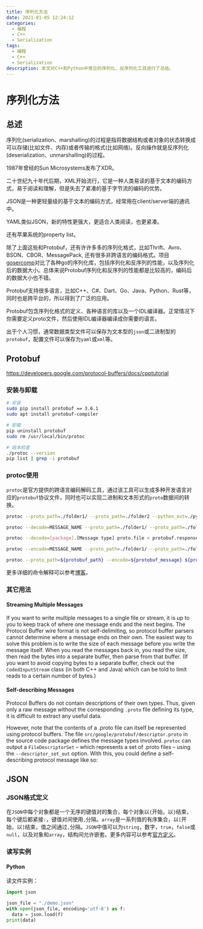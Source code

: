 ```yaml
---
title: 序列化方法
date: 2021-01-05 12:24:12
categories:
  - 编程
  - C++
  - Serialization
tags: 
  - 编程
  - C++
  - Serialization
description: 本文对C++和Python中常见的序列化、反序列化工具进行了总结。
---
```

# 序列化方法

## 总述

序列化(serialization、marshalling)的过程是指将数据结构或者对象的状态转换成可以存储(比如文件、内存)或者传输的格式(比如网络)。反向操作就是反序列化(deserialization、unmarshalling)的过程。

1987年曾经的Sun Microsystems发布了XDR。

二十世纪九十年代后期，XML开始流行，它是一种人类易读的基于文本的编码方式，易于阅读和理解，但是失去了紧凑的基于字节流的编码的优势。

JSON是一种更轻量级的基于文本的编码方式，经常用在client/server端的通讯中。

YAML类似JSON，新的特性更强大，更适合人类阅读，也更紧凑。

还有苹果系统的property list。

除了上面这些和Protobuf，还有许许多多的序列化格式，比如Thrift、Avro、BSON、CBOR、MessagePack, 还有很多非跨语言的编码格式。项目[gosercomp](https://github.com/smallnest/gosercomp)对比了各种go的序列化库，包括序列化和反序列的性能，以及序列化后的数据大小。总体来说Protobuf序列化和反序列的性能都是比较高的，编码后的数据大小也不错。

Protobuf支持很多语言，比如C++、C#、Dart、Go、Java、Python、Rust等，同时也是跨平台的，所以得到了广泛的应用。

Protobuf包含序列化格式的定义、各种语言的库以及一个IDL编译器。正常情况下你需要定义proto文件，然后使用IDL编译器编译成你需要的语言。

出于个人习惯，通常数据类型文件可以保存为文本型的`json`或二进制型的`protobuf`，配置文件可以保存为`yaml`或`xml`等。

## Protobuf

https://developers.google.com/protocol-buffers/docs/cpptutorial

### 安装与卸载

```bash
# 安装
sudo pip install protobuf == 3.6.1
sudo apt install protobuf-compiler

# 卸载
pip uninstall protobuf
sudo rm /usr/local/bin/protoc

# 版本检查
./protoc --version
pip list | grep -i protobuf
```

### protoc使用

`protoc`是官方提供的跨语言编码解码工具，通过该工具可以生成多种开发语言对应的`protobuf`协议文件，同时也可以实现二进制和文本形式的`proto`数据间的转换。

```bash
protoc --proto_path=./folder1/ --proto_path=./folder2 --python_out=./python_out/ ./folder1/a.proto ./folder2/b.proto
```

```bash
protoc --decode=MESSAGE_NAME --proto_path=./folder1/ --proto_path=./folder2 ./folder1/a.proto ./folder2/b.proto < binary_proto.bin

protoc --decode=[package].[Message type] proto.file < protobuf.response
```

```bash
protoc --encode=MESSAGE_NAME --proto_path=./folder1/ --proto_path=./folder2 ./folder1/a.proto ./folder2/b.proto
```

```bash
protoc --proto_path=${protobuf_path} --encode=${protobuf_message} ${protobuf_file} < ${source_file} > ${output_file}
```

更多详细的命令解释可以参考[博客](https://www.jianshu.com/p/e87c3c753aa4)。

### 其它用法

#### Streaming Multiple Messages

If you want to write multiple messages to a single file or stream, it is up to you to keep track of where one message ends and the next begins. The Protocol Buffer wire format is not self-delimiting, so protocol buffer parsers cannot determine where a message ends on their own. The easiest way to solve this problem is to write the size of each message before you write the message itself. When you read the messages back in, you read the size, then read the bytes into a separate buffer, then parse from that buffer. (If you want to avoid copying bytes to a separate buffer, check out the `CodedInputStream` class (in both C++ and Java) which can be told to limit reads to a certain number of bytes.)

#### Self-describing Messages

Protocol Buffers do not contain descriptions of their own types. Thus, given only a raw message without the corresponding `.proto` file defining its type, it is difficult to extract any useful data.

However, note that the contents of a .proto file can itself be represented using protocol buffers. The file `src/google/protobuf/descriptor.proto` in the source code package defines the message types involved. `protoc` can output a `FileDescriptorSet` – which represents a set of .proto files – using the `--descriptor_set_out` option. With this, you could define a self-describing protocol message like so:



## JSON

### JSON格式定义

在`JSON`中每个对象都是一个无序的键值对的集合，每个对象以`{`开始，以`}`结束，每个键后都紧接`:`，键值对间使用`,`分隔。`array`是一系列值的有序集合，以`[`开始，以`]`结束，值之间通过`,`分隔。`JSON`中值可以为`string`，数字，`true`，`false`或`null`，以及对象和`array`，结构间允许嵌套。更多内容可以参考[官方定义](https://www.json.org/json-en.html)。

### 读写实例

#### Python

读文件实例：

```python
import json

json_file = "./demo.json"
with open(json_file, encoding='utf-8') as f:
  data = json.load(f)
print(data)
```





